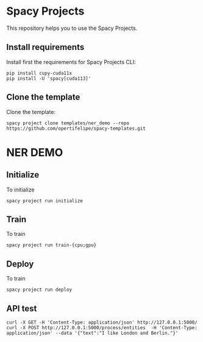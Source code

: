 # Spacy Projects

This repository helps you to use the Spacy Projects.

## Install requirements
Install first the requirements for Spacy Projects CLI:
```
pip install cupy-cuda11x
pip install -U 'spacy[cuda113]'
```

## Clone the template

Clone the template:
```
spacy project clone templates/ner_demo --repo https://github.com/opertifelipe/spacy-templates.git
```

# NER DEMO

## Initialize

To initialize
```
spacy project run initialize
```

## Train
To train
```
spacy project run train-{cpu;gpu}
```

## Deploy
To train
```
spacy project run deploy
```

## API test
```
curl -X GET -H 'Content-Type: application/json' http://127.0.0.1:5000/
curl -X POST http://127.0.0.1:5000/process/entities  -H 'Content-Type: application/json' --data '{"text":"I like London and Berlin."}'
```